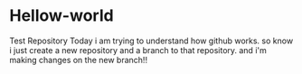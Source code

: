 # Hellow-world
Test Repository
Today i am trying to understand how github works. so know i just create a new repository and a branch to that repository. and i'm making changes on the new branch!!
